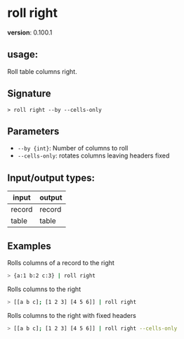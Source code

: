 # roll right

**version**: 0.100.1

## **usage**:

Roll table columns right.

## Signature

`> roll right --by --cells-only`

## Parameters

- `--by {int}`: Number of columns to roll
- `--cells-only`: rotates columns leaving headers fixed

## Input/output types:

| input  | output |
| ------ | ------ |
| record | record |
| table  | table  |

## Examples

Rolls columns of a record to the right

```bash
> {a:1 b:2 c:3} | roll right
```

Rolls columns to the right

```bash
> [[a b c]; [1 2 3] [4 5 6]] | roll right
```

Rolls columns to the right with fixed headers

```bash
> [[a b c]; [1 2 3] [4 5 6]] | roll right --cells-only
```
